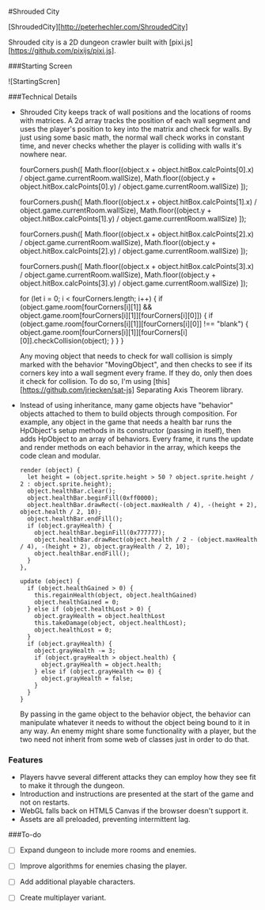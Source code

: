 #Shrouded City

[ShroudedCity][http://peterhechler.com/ShroudedCity]

Shrouded city is a 2D dungeon crawler built with [pixi.js][https://github.com/pixijs/pixi.js].

###Starting Screen

![StartingScren]


###Technical Details

- Shrouded City keeps track of wall positions and the locations of rooms with matrices. A 2d array tracks the position of each wall segment and uses the player's position to key into the matrix and check for walls. By just using some basic math, the normal wall check works in constant time, and never checks whether the player is colliding with walls it's nowhere near.

    fourCorners.push([
      Math.floor((object.x + object.hitBox.calcPoints[0].x) / object.game.currentRoom.wallSize),
      Math.floor((object.y + object.hitBox.calcPoints[0].y) / object.game.currentRoom.wallSize)
    ]);

    fourCorners.push([
      Math.floor((object.x + object.hitBox.calcPoints[1].x) / object.game.currentRoom.wallSize),
      Math.floor((object.y + object.hitBox.calcPoints[1].y) / object.game.currentRoom.wallSize)
    ]);

    fourCorners.push([
      Math.floor((object.x + object.hitBox.calcPoints[2].x) / object.game.currentRoom.wallSize),
      Math.floor((object.y + object.hitBox.calcPoints[2].y) / object.game.currentRoom.wallSize)
    ]);

    fourCorners.push([
      Math.floor((object.x + object.hitBox.calcPoints[3].x) / object.game.currentRoom.wallSize),
      Math.floor((object.y + object.hitBox.calcPoints[3].y) / object.game.currentRoom.wallSize)
    ]);

    for (let i = 0; i < fourCorners.length; i++) {
      if (object.game.room[fourCorners[i][1]] && object.game.room[fourCorners[i][1]][fourCorners[i][0]]) {
        if (object.game.room[fourCorners[i][1]][fourCorners[i][0]] !== "blank") {
          object.game.room[fourCorners[i][1]][fourCorners[i][0]].checkCollision(object);
        }
      }
    }

  Any moving object that needs to check for wall collision is simply marked with the behavior "MovingObject", and then checks to see if its corners key into a wall segment every frame. If they do, only then does it check for collision. To do so, I'm using [this][https://github.com/jriecken/sat-js] Separating Axis Theorem library.

- Instead of using inheritance, many game objects have "behavior" objects attached to them to build objects through composition. For example, any object in the game that needs a health bar runs the HpObject's setup methods in its constructor (passing in itself), then adds HpObject to an array of behaviors. Every frame, it runs the update and render methods on each behavior in the array, which keeps the code clean and modular.

      render (object) {
        let height = (object.sprite.height > 50 ? object.sprite.height / 2 : object.sprite.height);
        object.healthBar.clear();
        object.healthBar.beginFill(0xff0000);
        object.healthBar.drawRect(-(object.maxHealth / 4), -(height + 2), object.health / 2, 10);
        object.healthBar.endFill();
        if (object.grayHealth) {
          object.healthBar.beginFill(0x777777);
          object.healthBar.drawRect(object.health / 2 - (object.maxHealth / 4), -(height + 2), object.grayHealth / 2, 10);
          object.healthBar.endFill();
        }
      },

      update (object) {
        if (object.healthGained > 0) {
          this.regainHealth(object, object.healthGained)
          object.healthGained = 0;
        } else if (object.healthLost > 0) {
          object.grayHealth = object.healthLost
          this.takeDamage(object, object.healthLost);
          object.healthLost = 0;
        }
        if (object.grayHealth) {
          object.grayHealth -= 3;
          if (object.grayHealth > object.health) {
            object.grayHealth = object.health;
          } else if (object.grayHealth <= 0) {
            object.grayHealth = false;
          }
        }
      }


  By passing in the game object to the behavior object, the behavior can manipulate whatever it needs to without the object being bound to it in any way. An enemy might share some functionality with a player, but the two need not inherit from some web of classes just in order to do that.


### Features

- Players havve several  different attacks they can employ how they see fit to make it through the dungeon.
- Introduction and instructions are presented at the start of the game and not on restarts.
- WebGL falls back on HTML5 Canvas if the browser doesn't support it.
- Assets are all preloaded, preventing intermittent lag.



###To-do

- [ ] Expand dungeon to include more rooms and enemies.
- [ ] Improve algorithms for enemies chasing the player.
- [ ] Add additional playable characters.
- [ ] Create multiplayer variant.


[StartingScreen]: ./app/assets/starting_room_ss_cropped.png
